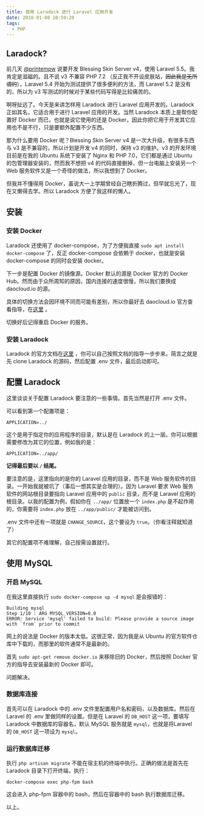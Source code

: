 ```yaml
---
title: 使用 Laradock 进行 Laravel 应用开发
date: 2018-01-08 10:59:20
tags:
  - PHP
---
```


## Laradock?

前几天 [@printempw](https://blessing.studio) 说要开发 Blessing Skin Server v4，使用 Laravel 5.5。我肯定是滋磁的。且不说 v3 不兼容 PHP 7.2 （反正我不开设皮肤站，~~因此我是无所谓的~~），Laravel 5.4 开始为测试提供了很多便利的方法，而 Laravel 5.2 是没有的，所以为 v3 写测试的时候对于某些代码写得是比较痛苦的。

啊呀扯远了。今天是来讲怎样用 Laradock 进行 Laravel 应用开发的。Laradock 正如其名，它适合用于进行 Laravel 应用的开发。当然 Laradock 本质上是帮你配置好 Docker 而已，也就是说它使用的还是 Docker，因此你把它用于开发其它应用也不是不行，只是要额外配置不少东西。

那为什么要用 Docker 呢？Blessing Skin Server v4 是一次大升级，有很多东西与 v3 是不兼容的，所以计划是开发 v4 的同时，保持 v3 的维护。v3 的开发环境目前是在我的 Ubuntu 系统下安装了 Nginx 和 PHP 7.0，它们都是通过 Ubuntu 的包管理器安装的，然而我不想把 v4 的代码直接删掉，但一台电脑上安装另一个 Web 服务软件又是一个奇怪的做法，所以我想到了 Docker。

但我并不懂得用 Docker，虽说大一上学期曾经自己瞎折腾过，但早就忘光了，现在又懒得去学。所以 Laradock 方便了我这样的懒人。

## 安装

### 安装 Docker

Laradock 还使用了 docker-compose，为了方便我直接 `sudo apt install docker-compose` 了，反正 docker-compose 会依赖于 docker，也就是安装  docker-compose 的同时会安装 docker。

下一步是配置 Docker 的镜像源。Docker 默认的源是 Docker 官方的 Docker Hub。然而由于众所周知的原因，国内连接的速度很慢，所以我们要换成 daocloud.io 的源。

具体的切换方法会因环境不同而可能有差别，所以你最好去 daocloud.io 官方查看指导，在[这里](https://www.daocloud.io/mirror#accelerator-doc) 。

切换好后记得重启 Docker 的服务。

### 安装 Laradock

Laradock 的官方文档在[这里](http://laradock.io/) ，你可以自己按照文档的指导一步步来。简言之就是先 clone Laradock 的源码，然后配置 .env 文件，最后启动即可。

## 配置 Laradock

这里谈谈关于配置 Laradock 要注意的一些事情。首先当然是打开 .env 文件。

可以看到第一个配置项是：

```
APPLICATION=../
```

这个是用于指定你的应用程序的目录，默认是在 Laradock 的上一层。你可以根据需要修改为其它的位置，例如我的是：

```
APPLICATION=../app/
```

**记得最后要以 `/` 结尾。**

要注意的是，这里指向的是你的 Laravel 应用的目录，而不是 Web 服务软件的目录。一开始我就被坑了（事后一想其实是合理的）。因为 Laravel 要求 Web 服务软件的网站根目录要指向 Laravel 应用中的 `public` 目录，而不是 Laravel 应用的根目录。以我的配置为例，假如你在 `../app/` 位置放一个 `index.php` 是不起作用的，你需要将 `index.php` 放在 `../app/public/` 才能被访问到。

.env 文件中还有一项就是 `CHANGE_SOURCE`，这个要设为 `true`。（你看注释就知道了）

其它的配置项不难理解，自己按需设置就行。

## 使用 MySQL

### 开启 MySQL

在我这里直接执行 `sudo docker-compose up -d mysql` 是会报错的：

```
Building mysql
Step 1/10 : ARG MYSQL_VERSION=8.0
ERROR: Service 'mysql' failed to build: Please provide a source image with `from` prior to commit
```

网上的说法是 Docker 的版本太低。这很正常，因为我是从 Ubuntu 的官方软件仓库中下载的，而那里的软件通常不是最新的。

首先 `sudo apt-get remove docker.io` 来移除旧的 Docker，然后按照 Docker 官方的指导去安装最新的 Docker 即可。

问题解决。

### 数据库连接

首先可以在 Laradock 中的 .env 文件里配置用户名和密码，以及数据库。然后在 Laravel 的 .env 里做同样的设置。但是在 Laravel 的 `DB_HOST` 这一项，要填写 Laradock 中数据库的容器名，默认 MySQL 服务就是 `mysql`，也就是将Laravel 的 `DB_HOST` 这一项设为 `mysql`。

### 运行数据库迁移

执行 `php artisan migrate` 不能在宿主机的终端中执行。正确的做法是首先在 Laradock 目录下打开终端，执行：

```shell
docker-compose exec php-fpm bash
```

这会进入 php-fpm 容器中的 bash，然后在容器中的 bash 执行数据库迁移。

以上。
